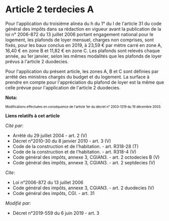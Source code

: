 # Article 2 terdecies A

Pour l'application du troisième alinéa du h du 1° du I de l'article 31 du code général des impôts dans sa rédaction en
vigueur avant la publication de la loi n° 2006-872 du 13 juillet 2006 portant engagement national pour le logement, les
plafonds de loyer mensuel, charges non comprises, sont fixés, pour les baux conclus en 2019, à 23,59 € par mètre carré en
zone A, 16,40 € en zone B et 11,82 € en zone C. Les plafonds sont relevés chaque année, au 1er janvier, selon les mêmes
modalités que les plafonds de loyer prévus à l'article 2 duodecies.

Pour l'application du présent article, les zones A, B et C sont définies par arrêté des ministres chargés du budget et du
logement. La surface à prendre en compte pour l'appréciation du plafond de loyer est la même que celle prévue pour
l'application de l'article 2 duodecies.

**Nota:**

<font color="#000000" size="1">Modifications effectuées en conséquence de l'article 1er du décret n° 2003-1219 du 19 décembre
2003.</font>

**Liens relatifs à cet article**

_Cité par_:

  - Arrêté du 29 juillet 2004 - art. 2 (V)
  - Décret n°2010-30 du 8 janvier 2010 - art. 3 (V)
  - Code de la construction et de l'habitation. - art. R318-28 (T)
  - Code de la construction et de l'habitation. - art. R318-4 (V)
  - Code général des impôts, annexe 3, CGIAN3. - art. 2 octodecies B (V)
  - Code général des impôts, annexe 3, CGIAN3. - art. 2 septdecies (V)

_Cite_:

  - Loi n°2006-872 du 13 juillet 2006
  - Code général des impôts, annexe 3, CGIAN3. - art. 2 duodecies (V)
  - Code général des impôts, CGI. - art. 31

_Modifié par_:

  - Décret n°2019-559 du 6 juin 2019 - art. 3
